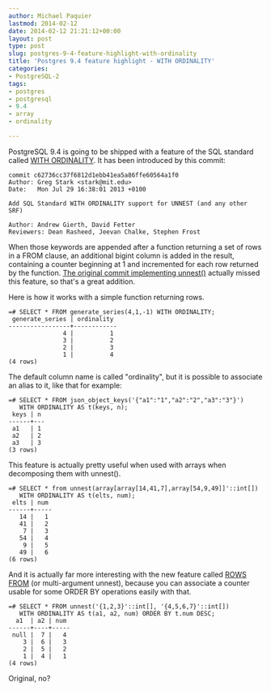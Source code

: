 ```yaml
---
author: Michael Paquier
lastmod: 2014-02-12
date: 2014-02-12 21:21:12+00:00
layout: post
type: post
slug: postgres-9-4-feature-highlight-with-ordinality
title: 'Postgres 9.4 feature highlight - WITH ORDINALITY'
categories:
- PostgreSQL-2
tags:
- postgres
- postgresql
- 9.4
- array
- ordinality

---
```

PostgreSQL 9.4 is going to be shipped with a feature of the SQL standard called [WITH ORDINALITY](http://www.postgresql.org/docs/devel/static/functions-srf.html). It has been introduced by this commit:

    commit c62736cc37f6812d1ebb41ea5a86ffe60564a1f0
    Author: Greg Stark <stark@mit.edu>
    Date:   Mon Jul 29 16:38:01 2013 +0100

    Add SQL Standard WITH ORDINALITY support for UNNEST (and any other SRF)
    
    Author: Andrew Gierth, David Fetter
    Reviewers: Dean Rasheed, Jeevan Chalke, Stephen Frost

When those keywords are appended after a function returning a set of rows in a FROM clause, an additional bigint column is added in the result, containing a counter beginning at 1 and incremented for each row returned by the function. [The original commit implementing unnest()](http://git.postgresql.org/gitweb/?p=postgresql.git;a=commit;h=c889ebce0aa5f848d680547e3af0aad8b9e577a7) actually missed this feature, so that's a great addition.

Here is how it works with a simple function returning rows.

    =# SELECT * FROM generate_series(4,1,-1) WITH ORDINALITY;
     generate_series | ordinality 
    -----------------+------------
                   4 |          1
                   3 |          2
                   2 |          3
                   1 |          4
    (4 rows)

The default column name is called "ordinality", but it is possible to associate an alias to it, like that for example:

    =# SELECT * FROM json_object_keys('{"a1":"1","a2":"2","a3":"3"}')
       WITH ORDINALITY AS t(keys, n);
     keys | n 
    ------+---
     a1   | 1
     a2   | 2
     a3   | 3
    (3 rows)

This feature is actually pretty useful when used with arrays when decomposing them with unnest().

    =# SELECT * from unnest(array[array[14,41,7],array[54,9,49]]'::int[])
       WITH ORDINALITY AS t(elts, num);
     elts | num 
    ------+-----
       14 |   1
       41 |   2
        7 |   3
       54 |   4
        9 |   5
       49 |   6
    (6 rows)

And it is actually far more interesting with the new feature called [ROWS FROM](/postgresql-2/postgres-9-4-feature-highlight-multi-argument-unnest-and-table-for-multiple-functions/) (or multi-argument unnest), because you can associate a counter usable for some ORDER BY operations easily with that.

    =# SELECT * FROM unnest('{1,2,3}'::int[], '{4,5,6,7}'::int[])
       WITH ORDINALITY AS t(a1, a2, num) ORDER BY t.num DESC;
      a1  | a2 | num 
    ------+----+-----
     null |  7 |   4
        3 |  6 |   3
        2 |  5 |   2
        1 |  4 |   1
    (4 rows)

Original, no?
